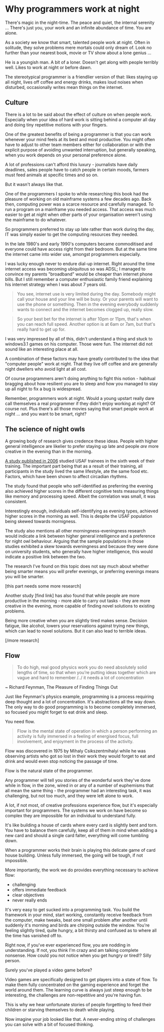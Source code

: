 # Why programmers work at night

There's magic in the night-time. The peace and quiet, the internal serenity … There's just you, your work and an infinite abundance of time. You are alone.

As a society we know that smart, talented people work at night. Often in solitude, they solve problems mere mortals could only dream of. Look no further than your nearest book, movie or TV show about a lone genius ...

He is a youngish man. A bit of a loner. Doesn't get along with people terribly well. Likes to work at night or before dawn.

The stereotypical programmer is a friendlier version of that: likes staying up all night, lives off coffee and energy drinks, makes loud noises when disturbed, occasionally writes mean things on the internet.

## Culture

There is a lot to be said about the effect of culture on when people work. Especially when your idea of hard work is sitting behind a computer all day and doing tiny repetitive motions with your fingers.

One of the greatest benefits of being a programmer is that you can work whenever your mind feels at its best and most productive. You might often have to adjust to other team members either for collaboration or with the explicit purpose of avoiding unwanted interruption, but generally speaking, when you work depends on your personal preference alone.

A lot of professions can't afford this luxury - journalists have daily deadlines, sales people have to catch people in certain moods, farmers must feed animals at specific times and so on.

But it wasn't always like that.

One of the programmers I spoke to while researching this book had the pleasure of working on old mainframe systems a few decades ago. Back then, computing power was a scarce resource and carefully managed. To run a program on a mainframe you needed access. That access was much easier to get at night when other parts of your organisation weren't using the mainframe to do whatever.

So programmers preferred to stay up late rather than work during the day, IT was simply easier to get the computing resources they needed.

In the late 1980's and early 1990's computers became commoditised and everyone could have access right from their bedroom. But at the same time the internet came into wider use, amongst programmers especially.

I was lucky enough never to endure dial-up internet. Right around the time internet access was becoming ubiquitous so was ADSL; I managed to convince my parents "broadband" would be cheaper than internet phone bills. But I still remember a computer enthusiastic family friend explaining his internet strategy when I was about 7 years old.

> You see, internet use is very limited during the day. Somebody might call your house and your line will be busy. Or your parents will want to use the phone or something. Then in the evening everybody suddenly wants to connect and the internet becomes clogged up, really slow.

> So your best bet for the internet is after 10pm or 11pm, that's when you can reach full speed. Another option is at 6am or 7am, but that's really hard to get up for.

I was very impressed by all of this, didn't understand a thing and stuck to windows3.1 games on his computer. Those were fun. The internet did not sound like an interesting place at all.

A combination of these factors may have greatly contributed to the idea that "computer people" work at night. That they live off coffee and are generally night dwellers who avoid light at all cost. 

Of course programmers aren't doing anything to fight this notion - habitual bragging about how resilient you are to sleep and how you managed to stay up all night to fix a bug is widespread.

Remember, programmers work at night. Would a young upstart really dare call themselves a real programmer if they didn't enjoy working at night? Of course not. Plus there's all those movies saying that smart people work at night … and you want to be smart, right?

## The science of night owls

A growing body of research gives credence these ideas. People with higher general intelligence are likelier to prefer staying up late and people _are_ more creative in the evening than in the morning.

[A study published in 2006](http://www.sciencedirect.com/science/article/pii/S0191886999000549) studied USAF trainees in the sixth week of their training. The important part being that as a result of their training, all participants in the study lived the same lifestyle, ate the same food etc. Factors, which have been shown to affect circadian rhythms.

The study found that people who self-identified as preferring the evening also achieved higher scores in the different cognitive tests measuring things like memory and processing speed. Albeit the correlation was small, it was consistent. 

Interestingly enough, individuals self-identifying as evening types, achieved higher scores in the morning as well. This is despite the USAF population being skewed towards mornigness.

The study also mentions all other morningness-eveningness research would indicate a link between higher general intelligence and a preference for night owl behaviour. Arguing that the sample populations in those studies exhibited a skew towards eveningness and because they were done on university students, who generally have higher intelligence, this would indicate a positive link between the two.

The research I've found on this topic does not say much about whether being smarter means you will prefer evenings, or preferring evenings means you will be smarter.

[this part needs some more research]

Another study [find link] has also found that while people are more productive in the morning - more able to carry out tasks - they are more creative in the evening, more capable of finding novel solutions to existing problems.

Being more creative when you are slightly tired makes sense. Decision fatigue, like alcohol, lowers your reservations against trying new things, which can lead to novel solutions. But it can also lead to terrible ideas.

[/more research]


## Flow

> To do high, real good physics work you do need absolutely solid lengths of time, so that when you’re putting ideas together which are vague and hard to remember /../ it needs a lot of concentration

  ~ Richard Feynman, The Pleasure of Finding Things Out

Just like Feynman's physics example, programming is a process requiring deep thought and a lot of concentration. It's abstractions all the way down. The only way to do good programming is to become completely immersed, so focused you might forget to eat drink and sleep.

You need flow.

> Flow is the mental state of operation in which a person performing an activity is fully immersed in a feeling of energised focus, full involvement, and enjoyment in the process of the activity.

Flow was discovered in 1975 by Mihaly Csikszentmihalyi while he was observing artists who got so lost in their work they would forget to eat and drink and would even stop noticing the passage of time.

Flow is the natural state of the programmer.

Any programmer will tell you stories of the wonderful work they've done while in flow, in the zone, wired in or any of a number of euphemisms that all mean the same thing - the programmer had an interesting task, it was challenging, but not too much, and they were left alone to work.

A lot, if not most, of creative professions experience flow, but it's especially important for programmers. The systems we work on have become so complex they are impossible for an individual to understand fully.

It's like building a house of cards where every card is slightly bent and torn. You have to balance them carefully, keep all of them in mind when adding a new card and should a single card falter, everything will come tumbling down.

When a programmer works their brain is playing this delicate game of card house building. Unless fully immersed, the going will be tough, if not impossible.

More importantly, the work we do provides everything necessary to achieve flow:

 * challenging
 * offers immediate feedback
 * clear objectives
 * never really ends

It's very easy to get sucked into a programming task. You build the framework in your mind, start working, constantly receive feedback from the computer, make tweaks, beat one small problem after another until suddenly it's morning and birds are chirping outside the window. You're feeling slightly tired, quite hungry, a bit thirsty and confused as to where all the time has vanished off to.

Right now, if you've ever experienced flow, you are nodding in understanding. If not, you think I'm crazy and am talking complete nonsense. How could you not notice when you get hungry or tired!? Silly person.

Surely  you've played a video game before?

Video games are specifically designed to get players into a state of flow. To make them fully concentrated on the gaming experience and forget the world around them. The learning curve is always just steep enough to be interesting, the challenges are non-repetitive and you're having fun.

This is why we hear unfortunate stories of people forgetting to feed their children or starving themselves to death while playing.

Now imagine your job looked like that. A never-ending string of challenges you can solve with a bit of focused thinking.
